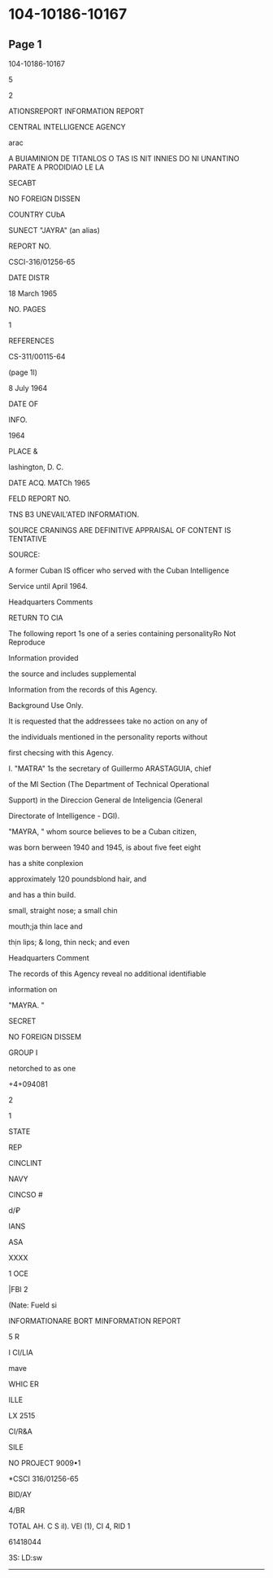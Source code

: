 # 104-10186-10167

## Page 1

104-10186-10167

5

2

ATIONSREPORT INFORMATION REPORT

CENTRAL INTELLIGENCE AGENCY

arac

A BUIAMINION DE TITANLOS O TAS IS NIT INNIES DO NI UNANTINO PARATE A PRODIDIAO LE LA

SECABT

NO FOREIGN DISSEN

COUNTRY CUbA

SUNECT "JAYRA" (an alias)

REPORT NO.

CSCI-316/01256-65

DATE DISTR

18 March 1965

NO. PAGES

1

REFERENCES

CS-311/00115-64

(page 1l)

8 July 1964

DATE OF

INFO.

1964

PLACE &

lashington, D. C.

DATE ACQ. MATCh 1965

FELD REPORT NO.

TNS B3 UNEVAIL'ATED INFORMATION.

SOURCE CRANINGS ARE DEFINITIVE APPRAISAL OF CONTENT IS TENTATIVE

SOURCE:

A former Cuban IS officer who served with the Cuban Intelligence

Service until April 1964.

Headquarters Comments

RETURN TO CIA

The following report 1s one of a series containing personalityRo Not Reproduce

Information provided

the source and includes supplemental

Information from the records of this Agency.

Background Use Only.

It is requested that the addressees take no action on any of

the individuals mentioned in the personality reports without

first checsing with this Agency.

I. "MATRA" 1s the secretary of Guillermo ARASTAGUIA, chief

of the MI Section (The Department of Technical Operational

Support) in the Direccion General de Inteligencia (General

Directorate of Intelligence - DGI).

"MAYRA, " whom source believes to be a Cuban citizen,

was born berween 1940 and 1945, is about five feet eight

has a shite conplexion

approximately 120 poundsblond hair, and

and has a thin build.

small, straight nose; a small chin

mouth;ja thin lace and

thịn lips; & long, thin neck; and even

Headquarters Comment

The records of this Agency reveal no additional identifiable

information on

"MAYRA. "

SECRET

NO FOREIGN DISSEM

GROUP I

netorched to as one

+4+094081

2

1

STATE

REP

CINCLINT

NAVY

CINCSO #

d/₽

IANS

ASA

XXXX

1 OCE

|FBI 2

(Nate: Fueld si

INFORMATIONARE BORT MINFORMATION REPORT

5 R

I CI/LIA

mave

WHIC ER

ILLE

LX 2515

CI/R&A

SILE

NO PROJECT 9009•1

*CSCI 316/01256-65

BID/AY

4/BR

TOTAL AH. C S il). VEl (1), CI 4, RID 1

61418044

3S: LD:sw

---

